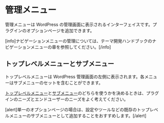 <!--
# Administration Menus
-->

# 管理メニュー

<!--
Administration Menus are the interfaces displayed in WordPress Administration. They allow you to add option pages for your plugin.
-->

管理メニューは WordPress の管理画面に表示されるインターフェイスです。プラグインのオプションページを追加できます。

<!--
[info]For information on managing Navigation Menus, see the Navigation Menus chapter of the Theme Developer Handbook.[/info]
-->

[info]ナビゲーションメニューの管理については、テーマ開発ハンドブックのナビゲーションメニューの章を参照してください。[/info]

<!--
## Top-Level Menus and Sub-Menus
-->

## トップレベルメニューとサブメニュー

<!--
The Top-level menus are rendered along the left side of the WordPress Administration. Each menu may contain a set of Sub-menus.
-->

トップレベルメニューは WordPress 管理画面の左側に表示されます。各メニューはサブメニューのセットを含むことができます。

<!--
When deciding between [Top-level menus](https://developer.wordpress.org/plugins/administration-menus/top-level-menus/) and [Sub-menus](https://developer.wordpress.org/plugins/administration-menus/sub-menus/) think carefully about the needs of your plugin as well as the needs of your end users.
-->

[トップレベルメニュー](https://developer.wordpress.org/plugins/administration-menus/top-level-menus/)と[サブメニュー](https://developer.wordpress.org/plugins/administration-menus/sub-menus/)のどちらを使うかを決めるときは、プラグインのニーズとエンドユーザーのニーズをよく考えてください。

<!--
[alert]We recommend developers with a single option page to add it as Sub-menu to one of the existing Top-level menus; such as Settings or Tools.[/alert]
-->

[alert]単一のオプションページの場合は、設定やツールなどの既存のトップレベルメニューのサブメニューとして追加することをおすすめします。[/alert]
